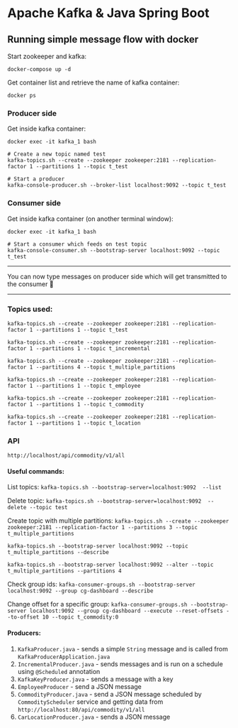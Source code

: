 # Apache Kafka & Java Spring Boot
## Running simple message flow with docker

Start zookeeper and kafka:

`docker-compose up -d`

Get container list and retrieve the name of kafka container:

`docker ps`

### Producer side

Get inside kafka container:

`docker exec -it kafka_1 bash`

```
# Create a new topic named test
kafka-topics.sh --create --zookeeper zookeeper:2181 --replication-factor 1 --partitions 1 --topic t_test

# Start a producer
kafka-console-producer.sh --broker-list localhost:9092 --topic t_test
```

### Consumer side
Get inside kafka container (on another terminal window):

`docker exec -it kafka_1 bash`

```
# Start a consumer which feeds on test topic
kafka-console-consumer.sh --bootstrap-server localhost:9092 --topic t_test
```

<hr>

You can now type messages on producer side which will get transmitted to the consumer 🎉

<hr>

### Topics used:

`kafka-topics.sh --create --zookeeper zookeeper:2181 --replication-factor 1 --partitions 1 --topic t_test`

`kafka-topics.sh --create --zookeeper zookeeper:2181 --replication-factor 1 --partitions 1 --topic t_incremental`

`kafka-topics.sh --create --zookeeper zookeeper:2181 --replication-factor 1 --partitions 4 --topic t_multiple_partitions`

`kafka-topics.sh --create --zookeeper zookeeper:2181 --replication-factor 1 --partitions 1 --topic t_employee`

`kafka-topics.sh --create --zookeeper zookeeper:2181 --replication-factor 1 --partitions 1 --topic t_commodity`

`kafka-topics.sh --create --zookeeper zookeeper:2181 --replication-factor 1 --partitions 1 --topic t_location`

### API

`http://localhost/api/commodity/v1/all`

#### Useful commands:

List topics:
`kafka-topics.sh --bootstrap-server=localhost:9092  --list`

Delete topic:
`kafka-topics.sh --bootstrap-server=localhost:9092  --delete --topic test`

Create topic with multiple partitions:
`kafka-topics.sh --create --zookeeper zookeeper:2181 --replication-factor 1 --partitions 3 --topic t_multiple_partitions`

`kafka-topics.sh --bootstrap-server localhost:9092 --topic t_multiple_partitions --describe`

`kafka-topics.sh --bootstrap-server localhost:9092 --alter --topic t_multiple_partitions --partitions 4`

Check group ids:
`kafka-consumer-groups.sh --bootstrap-server localhost:9092 --group cg-dashboard --describe`

Change offset for a specific group:
`kafka-consumer-groups.sh --bootstrap-server localhost:9092 --group cg-dashboard --execute --reset-offsets --to-offset 10 --topic t_commodity:0`

#### Producers:
1. `KafkaProducer.java` - sends a simple `String` message and is called from `KafkaProducerApplication.java`
2. `IncrementalProducer.java` - sends messages and is run on a schedule using `@Scheduled` annotation
3. `KafkaKeyProducer.java` - sends a message with a key
4. `EmployeeProducer` - send a JSON message
5. `CommodityProducer.java` - send a JSON message scheduled by `CommodityScheduler` service and getting data from `http://localhost:80/api/commodity/v1/all`
6. `CarLocationProducer.java` - sends a JSON message